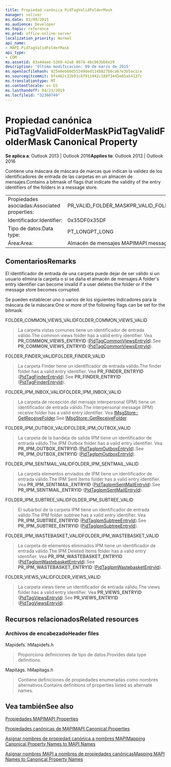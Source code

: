```yaml
---
title: Propiedad canónica PidTagValidFolderMask
manager: soliver
ms.date: 03/09/2015
ms.audience: Developer
ms.topic: reference
ms.prod: office-online-server
localization_priority: Normal
api_name:
- MAPI.PidTagValidFolderMask
api_type:
- COM
ms.assetid: 83a44aee-5269-42a8-8078-4bc063bb6e29
description: 'Última modificación: 09 de marzo de 2015'
ms.openlocfilehash: 925e0eb60d55349ded114b827b6ca67e3b5ac1ce
ms.sourcegitcommit: 8fe462c32b91c87911942c188f3445e85a54137c
ms.translationtype: MT
ms.contentlocale: es-ES
ms.lasthandoff: 04/23/2019
ms.locfileid: "32360749"
---
```

# <a name="pidtagvalidfoldermask-canonical-property"></a><span data-ttu-id="67294-103">Propiedad canónica PidTagValidFolderMask</span><span class="sxs-lookup"><span data-stu-id="67294-103">PidTagValidFolderMask Canonical Property</span></span>

  
  
<span data-ttu-id="67294-104">**Se aplica a**: Outlook 2013 | Outlook 2016</span><span class="sxs-lookup"><span data-stu-id="67294-104">**Applies to**: Outlook 2013 | Outlook 2016</span></span> 
  
<span data-ttu-id="67294-105">Contiene una máscara de máscara de marcas que indican la validez de los identificadores de entrada de las carpetas en un almacén de mensajes.</span><span class="sxs-lookup"><span data-stu-id="67294-105">Contains a bitmask of flags that indicate the validity of the entry identifiers of the folders in a message store.</span></span>
  
|||
|:-----|:-----|
|<span data-ttu-id="67294-106">Propiedades asociadas:</span><span class="sxs-lookup"><span data-stu-id="67294-106">Associated properties:</span></span>  <br/> |<span data-ttu-id="67294-107">PR_VALID_FOLDER_MASK</span><span class="sxs-lookup"><span data-stu-id="67294-107">PR_VALID_FOLDER_MASK</span></span>  <br/> |
|<span data-ttu-id="67294-108">Identificador:</span><span class="sxs-lookup"><span data-stu-id="67294-108">Identifier:</span></span>  <br/> |<span data-ttu-id="67294-109">0x35DF</span><span class="sxs-lookup"><span data-stu-id="67294-109">0x35DF</span></span>  <br/> |
|<span data-ttu-id="67294-110">Tipo de datos:</span><span class="sxs-lookup"><span data-stu-id="67294-110">Data type:</span></span>  <br/> |<span data-ttu-id="67294-111">PT_LONG</span><span class="sxs-lookup"><span data-stu-id="67294-111">PT_LONG</span></span>  <br/> |
|<span data-ttu-id="67294-112">Área:</span><span class="sxs-lookup"><span data-stu-id="67294-112">Area:</span></span>  <br/> |<span data-ttu-id="67294-113">Almacén de mensajes MAPI</span><span class="sxs-lookup"><span data-stu-id="67294-113">MAPI message store</span></span>  <br/> |
   
## <a name="remarks"></a><span data-ttu-id="67294-114">Comentarios</span><span class="sxs-lookup"><span data-stu-id="67294-114">Remarks</span></span>

<span data-ttu-id="67294-115">El identificador de entrada de una carpeta puede dejar de ser válido si un usuario elimina la carpeta o si se daña el almacén de mensajes.</span><span class="sxs-lookup"><span data-stu-id="67294-115">A folder's entry identifier can become invalid if a user deletes the folder or if the message store becomes corrupted.</span></span>
  
<span data-ttu-id="67294-116">Se pueden establecer uno o varios de los siguientes indicadores para la máscara de la máscara:</span><span class="sxs-lookup"><span data-stu-id="67294-116">One or more of the following flags can be set for the bitmask:</span></span> 
  
<span data-ttu-id="67294-117">FOLDER_COMMON_VIEWS_VALID</span><span class="sxs-lookup"><span data-stu-id="67294-117">FOLDER_COMMON_VIEWS_VALID</span></span> 
  
> <span data-ttu-id="67294-118">La carpeta vistas comunes tiene un identificador de entrada válido.</span><span class="sxs-lookup"><span data-stu-id="67294-118">The common views folder has a valid entry identifier.</span></span> <span data-ttu-id="67294-119">Vea **PR_COMMON_VIEWS_ENTRYID** ([PidTagCommonViewsEntryId](pidtagcommonviewsentryid-canonical-property.md)).</span><span class="sxs-lookup"><span data-stu-id="67294-119">See **PR_COMMON_VIEWS_ENTRYID** ([PidTagCommonViewsEntryId](pidtagcommonviewsentryid-canonical-property.md)).</span></span>
    
<span data-ttu-id="67294-120">FOLDER_FINDER_VALID</span><span class="sxs-lookup"><span data-stu-id="67294-120">FOLDER_FINDER_VALID</span></span> 
  
> <span data-ttu-id="67294-121">La carpeta Finder tiene un identificador de entrada válido.</span><span class="sxs-lookup"><span data-stu-id="67294-121">The finder folder has a valid entry identifier.</span></span> <span data-ttu-id="67294-122">Vea **PR_FINDER_ENTRYID** ([PidTagFinderEntryId](pidtagfinderentryid-canonical-property.md)).</span><span class="sxs-lookup"><span data-stu-id="67294-122">See **PR_FINDER_ENTRYID** ([PidTagFinderEntryId](pidtagfinderentryid-canonical-property.md)).</span></span> 
    
<span data-ttu-id="67294-123">FOLDER_IPM_INBOX_VALID</span><span class="sxs-lookup"><span data-stu-id="67294-123">FOLDER_IPM_INBOX_VALID</span></span> 
  
> <span data-ttu-id="67294-124">La carpeta de recepción del mensaje interpersonal (IPM) tiene un identificador de entrada válido.</span><span class="sxs-lookup"><span data-stu-id="67294-124">The interpersonal message (IPM) receive folder has a valid entry identifier.</span></span> <span data-ttu-id="67294-125">Vea [IMsgStore:: GetReceiveFolder](imsgstore-getreceivefolder.md).</span><span class="sxs-lookup"><span data-stu-id="67294-125">See [IMsgStore::GetReceiveFolder](imsgstore-getreceivefolder.md).</span></span> 
    
<span data-ttu-id="67294-126">FOLDER_IPM_OUTBOX_VALID</span><span class="sxs-lookup"><span data-stu-id="67294-126">FOLDER_IPM_OUTBOX_VALID</span></span> 
  
> <span data-ttu-id="67294-127">La carpeta de la bandeja de salida IPM tiene un identificador de entrada válido.</span><span class="sxs-lookup"><span data-stu-id="67294-127">The IPM Outbox folder has a valid entry identifier.</span></span> <span data-ttu-id="67294-128">Vea **PR_IPM_OUTBOX_ENTRYID** ([PidTagIpmOutboxEntryId](pidtagipmoutboxentryid-canonical-property.md)).</span><span class="sxs-lookup"><span data-stu-id="67294-128">See **PR_IPM_OUTBOX_ENTRYID** ([PidTagIpmOutboxEntryId](pidtagipmoutboxentryid-canonical-property.md)).</span></span> 
    
<span data-ttu-id="67294-129">FOLDER_IPM_SENTMAIL_VALID</span><span class="sxs-lookup"><span data-stu-id="67294-129">FOLDER_IPM_SENTMAIL_VALID</span></span> 
  
> <span data-ttu-id="67294-130">La carpeta elementos enviados de IPM tiene un identificador de entrada válido.</span><span class="sxs-lookup"><span data-stu-id="67294-130">The IPM Sent Items folder has a valid entry identifier.</span></span> <span data-ttu-id="67294-131">Vea **PR_IPM_SENTMAIL_ENTRYID** ([PidTagIpmSentMailEntryId](pidtagipmsentmailentryid-canonical-property.md)).</span><span class="sxs-lookup"><span data-stu-id="67294-131">See **PR_IPM_SENTMAIL_ENTRYID** ([PidTagIpmSentMailEntryId](pidtagipmsentmailentryid-canonical-property.md)).</span></span>
    
<span data-ttu-id="67294-132">FOLDER_IPM_SUBTREE_VALID</span><span class="sxs-lookup"><span data-stu-id="67294-132">FOLDER_IPM_SUBTREE_VALID</span></span> 
  
> <span data-ttu-id="67294-133">El subárbol de la carpeta IPM tiene un identificador de entrada válido.</span><span class="sxs-lookup"><span data-stu-id="67294-133">The IPM folder subtree has a valid entry identifier.</span></span> <span data-ttu-id="67294-134">Vea **PR_IPM_SUBTREE_ENTRYID** ([PidTagIpmSubtreeEntryId](pidtagipmsubtreeentryid-canonical-property.md)).</span><span class="sxs-lookup"><span data-stu-id="67294-134">See **PR_IPM_SUBTREE_ENTRYID** ([PidTagIpmSubtreeEntryId](pidtagipmsubtreeentryid-canonical-property.md)).</span></span>
    
<span data-ttu-id="67294-135">FOLDER_IPM_WASTEBASKET_VALID</span><span class="sxs-lookup"><span data-stu-id="67294-135">FOLDER_IPM_WASTEBASKET_VALID</span></span> 
  
> <span data-ttu-id="67294-136">La carpeta de elementos eliminados IPM tiene un identificador de entrada válido.</span><span class="sxs-lookup"><span data-stu-id="67294-136">The IPM Deleted Items folder has a valid entry identifier.</span></span> <span data-ttu-id="67294-137">Vea **PR_IPM_WASTEBASKET_ENTRYID** ([PidTagIpmWastebasketEntryId](pidtagipmwastebasketentryid-canonical-property.md)).</span><span class="sxs-lookup"><span data-stu-id="67294-137">See **PR_IPM_WASTEBASKET_ENTRYID** ([PidTagIpmWastebasketEntryId](pidtagipmwastebasketentryid-canonical-property.md)).</span></span>
    
<span data-ttu-id="67294-138">FOLDER_VIEWS_VALID</span><span class="sxs-lookup"><span data-stu-id="67294-138">FOLDER_VIEWS_VALID</span></span> 
  
> <span data-ttu-id="67294-139">La carpeta views tiene un identificador de entrada válido.</span><span class="sxs-lookup"><span data-stu-id="67294-139">The views folder has a valid entry identifier.</span></span> <span data-ttu-id="67294-140">Vea **PR_VIEWS_ENTRYID** ([PidTagViewsEntryId](pidtagviewsentryid-canonical-property.md)).</span><span class="sxs-lookup"><span data-stu-id="67294-140">See **PR_VIEWS_ENTRYID** ([PidTagViewsEntryId](pidtagviewsentryid-canonical-property.md)).</span></span>
    
## <a name="related-resources"></a><span data-ttu-id="67294-141">Recursos relacionados</span><span class="sxs-lookup"><span data-stu-id="67294-141">Related resources</span></span>

### <a name="header-files"></a><span data-ttu-id="67294-142">Archivos de encabezado</span><span class="sxs-lookup"><span data-stu-id="67294-142">Header files</span></span>

<span data-ttu-id="67294-143">Mapidefs. h</span><span class="sxs-lookup"><span data-stu-id="67294-143">Mapidefs.h</span></span>
  
> <span data-ttu-id="67294-144">Proporciona definiciones de tipo de datos.</span><span class="sxs-lookup"><span data-stu-id="67294-144">Provides data type definitions.</span></span>
    
<span data-ttu-id="67294-145">Mapitags. h</span><span class="sxs-lookup"><span data-stu-id="67294-145">Mapitags.h</span></span>
  
> <span data-ttu-id="67294-146">Contiene definiciones de propiedades enumeradas como nombres alternativos.</span><span class="sxs-lookup"><span data-stu-id="67294-146">Contains definitions of properties listed as alternate names.</span></span>
    
## <a name="see-also"></a><span data-ttu-id="67294-147">Vea también</span><span class="sxs-lookup"><span data-stu-id="67294-147">See also</span></span>



[<span data-ttu-id="67294-148">Propiedades MAPI</span><span class="sxs-lookup"><span data-stu-id="67294-148">MAPI Properties</span></span>](mapi-properties.md)
  
[<span data-ttu-id="67294-149">Propiedades canónicas de MAPI</span><span class="sxs-lookup"><span data-stu-id="67294-149">MAPI Canonical Properties</span></span>](mapi-canonical-properties.md)
  
[<span data-ttu-id="67294-150">Asignar nombres de propiedad canónica a nombres MAPI</span><span class="sxs-lookup"><span data-stu-id="67294-150">Mapping Canonical Property Names to MAPI Names</span></span>](mapping-canonical-property-names-to-mapi-names.md)
  
[<span data-ttu-id="67294-151">Asignar nombres MAPI a nombres de propiedades canónicas</span><span class="sxs-lookup"><span data-stu-id="67294-151">Mapping MAPI Names to Canonical Property Names</span></span>](mapping-mapi-names-to-canonical-property-names.md)

